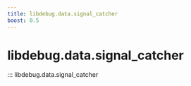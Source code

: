 ```yaml
---
title: libdebug.data.signal_catcher
boost: 0.5
---
```

# libdebug.data.signal_catcher
::: libdebug.data.signal_catcher

